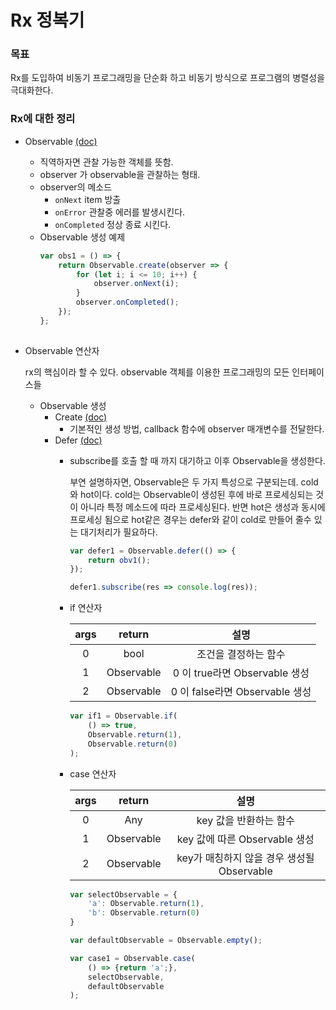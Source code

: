 # Rx 정복기

### 목표 ###
Rx를 도입하여 비동기 프로그래밍을 단순화 하고 비동기 방식으로 프로그램의 병렬성을 극대화한다.

### Rx에 대한 정리 ###

* Observable [(doc)](http://reactivex.io/documentation/observable.html)
    * 직역하자면 관찰 가능한 객체를 뜻함.
    * observer 가 observable을 관찰하는 형태.
    * observer의 메소드
        * `onNext`
            item 방출
        * `onError`
            관찰중 에러를 발생시킨다.
        * `onCompleted`
            정상 종료 시킨다.
    * Observable 생성 예제
        ```javascript
        var obs1 = () => {
            return Observable.create(observer => {
                for (let i; i <= 10; i++) {
                    observer.onNext(i);
                }
                observer.onCompleted();
            });
        };
            
        ```

* Observable 연산자

    rx의 핵심이라 할 수 있다. 
    observable 객체를 이용한 프로그래밍의 모든 인터페이스들

    * Observable 생성
        * Create [(doc)](http://reactivex.io/documentation/operators/create.html)
            * 기본적인 생성 방법, callback 함수에 observer 매개변수를 전달한다.
        * Defer [(doc)](http://reactivex.io/documentation/operators/defer.html)
            * subscribe를 호출 할 때 까지 대기하고 이후 Observable을 생성한다.

                부연 설명하자면, Observable은 두 가지 특성으로 구분되는데.
                cold와 hot이다. cold는 Observable이 생성된 후에 바로 프로세싱되는
                것이 아니라 특정 메소드에 따라 프로세싱된다. 반면 hot은 생성과 동시에
                프로세싱 됨으로 hot같은 경우는 defer와 같이 cold로 만들어 줄수 있는
                대기처리가 필요하다.

                ```javascript
                var defer1 = Observable.defer(() => {
                    return obv1();
                });

                defer1.subscribe(res => console.log(res));

                ```
            * if 연산자

                 args|return|설명
                :-:|:-:|:-:
                 0|bool|조건을 결정하는 함수 
                 1|Observable|0 이 true라면 Observable 생성
                 2|Observable|0 이 false라면 Observable 생성

                ```javascript
                var if1 = Observable.if(
                    () => true,
                    Observable.return(1),
                    Observable.return(0)
                );
                
                ```
            * case 연산자

                 args|return|설명
                :-:|:-:|:-:
                 0|Any|key 값을 반환하는 함수
                 1|Observable|key 값에 따른 Observable 생성 
                 2|Observable|key가 매칭하지 않을 경우 생성될 Observable
                
                ```javascript
                var selectObservable = {
                    'a': Observable.return(1),
                    'b': Observable.return(0)
                }

                var defaultObservable = Observable.empty();

                var case1 = Observable.case(
                    () => {return 'a';},
                    selectObservable,
                    defaultObservable
                );
                
                ```
